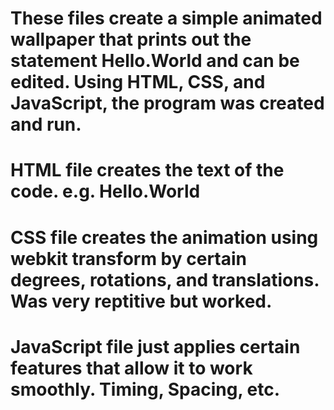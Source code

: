 # These files create a simple animated wallpaper that prints out the statement Hello.World and can be edited. Using HTML, CSS, and JavaScript, the program was created and run.
# HTML file creates the text of the code. e.g. Hello.World
# CSS file creates the animation using webkit transform by certain degrees, rotations, and translations. Was very reptitive but worked.
# JavaScript file just applies certain features that allow it to work smoothly. Timing, Spacing, etc.
